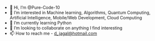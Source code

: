 - 👋 Hi, I’m @Pure-Code-10
- 👀 I’m interested in Machine learning, Algorithms, Quantum Computing, Artificial Intelligence, Mobile/Web Development, Cloud Computing
- 🌱 I’m currently learning Python
- 💞️ I’m looking to collaborate on anything I find interesting
- 📫 How to reach me - d_jagal@hotmail.com

<!---
Pure-Code-10/Pure-Code-10 is a ✨ special ✨ repository because its `README.md` (this file) appears on your GitHub profile.
You can click the Preview link to take a look at your changes.
--->
